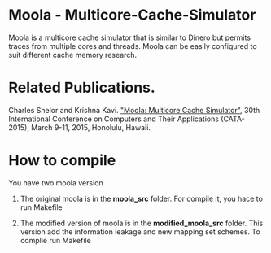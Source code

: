 # Moola - Multicore-Cache-Simulator

Moola is a multicore cache simulator that is similar to Dinero but permits traces from multiple cores and threads. Moola can be easily configured to suit different cache memory research.

# Related Publications.

Charles Shelor and Krishna Kavi. ["Moola: Multicore Cache Simulator"](https://csrl.cse.unt.edu/kavi/Research/CATA-2015.pdf), 30th International Conference on Computers and Their Applications (CATA-2015), March 9-11, 2015, Honolulu, Hawaii.

# How to compile

You have two moola version

1) The original moola is in the **moola_src** folder. For compile it, you hace to run Makefile

2) The modified version of moola is in the **modified_moola_src** folder. This version add the information leakage and new mapping set schemes. To complie run Makefile
